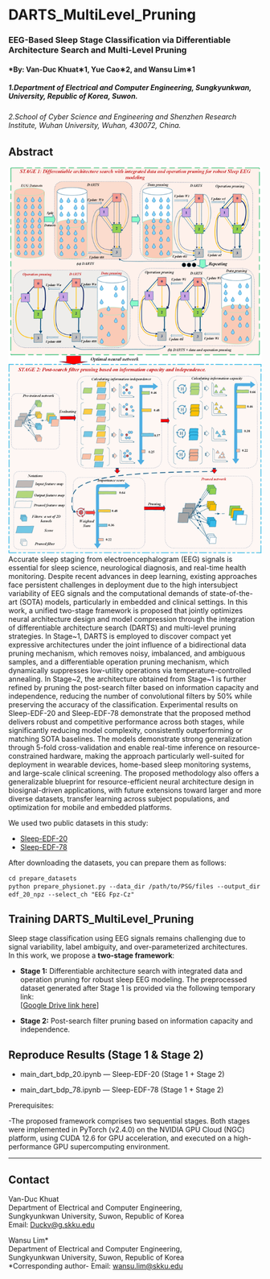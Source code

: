# DARTS_MultiLevel_Pruning
### EEG-Based Sleep Stage Classification via Differentiable Architecture Search and Multi-Level Pruning
#### *By: Van-Duc Khuat∗1, Yue Cao∗2, and Wansu Lim∗1
##### 1.Department of Electrical and Computer Engineering, Sungkyunkwan, University, Republic of Korea, Suwon. 
###### 2.School of Cyber Science and Engineering and Shenzhen Research Institute, Wuhan University, Wuhan, 430072, China. 
## Abstract
![DARTS_MultiLevel_Pruning](imgs/DARTS_MultiLevel_Pruning.png)
Accurate sleep staging from electroencephalogram (EEG) signals is essential for sleep science, neurological diagnosis, and real-time health monitoring. Despite recent advances in deep learning, existing approaches face persistent challenges in deployment due to the high intersubject variability of EEG signals and the computational demands of state-of-the-art (SOTA) models, particularly in embedded and clinical settings. In this work, a unified two-stage framework is proposed that jointly optimizes neural architecture design and model compression through the integration of differentiable architecture search (DARTS) and multi-level pruning strategies. In Stage~1, DARTS is employed to discover compact yet expressive architectures under the joint influence of a bidirectional data pruning mechanism, which removes noisy, imbalanced, and ambiguous samples, and a differentiable operation pruning mechanism, which dynamically suppresses low-utility operations via temperature-controlled annealing. In Stage~2, the architecture obtained from Stage~1 is further refined by pruning the post-search filter based on information capacity and independence, reducing the number of convolutional filters by 50\% while preserving the accuracy of the classification. Experimental results on Sleep-EDF-20 and Sleep-EDF-78 demonstrate that the proposed method delivers robust and competitive performance across both stages, while significantly reducing model complexity, consistently outperforming or matching SOTA baselines. The models demonstrate strong generalization through 5-fold cross-validation and enable real-time inference on resource-constrained hardware, making the approach particularly well-suited for deployment in wearable devices, home-based sleep monitoring systems, and large-scale clinical screening. The proposed methodology also offers a generalizable blueprint for resource-efficient neural architecture design in biosignal-driven applications, with future extensions toward larger and more diverse datasets, transfer learning across subject populations, and optimization for mobile and embedded platforms.


We used two public datasets in this study:
- [Sleep-EDF-20](https://gist.github.com/emadeldeen24/a22691e36759934e53984289a94cb09b)
- [Sleep-EDF-78](https://physionet.org/content/sleep-edfx/1.0.0/)

After downloading the datasets, you can prepare them as follows:
```
cd prepare_datasets
python prepare_physionet.py --data_dir /path/to/PSG/files --output_dir edf_20_npz --select_ch "EEG Fpz-Cz"
```

## Training DARTS_MultiLevel_Pruning

Sleep stage classification using EEG signals remains challenging due to signal variability, label ambiguity, and over-parameterized architectures.  
In this work, we propose a **two-stage framework**:

- **Stage 1:** Differentiable architecture search with integrated data and operation pruning for robust sleep EEG modeling.  The preprocessed dataset generated after Stage 1 is provided via the following temporary link:  
[[Google Drive link here](https://drive.google.com/drive/folders/1No8c3ua_kwOPEx88kQhxMHIXJWZLj8b3?usp=sharing)]

- **Stage 2:** Post-search filter pruning based on information capacity and independence.  

## Reproduce Results (Stage 1 & Stage 2)

- main_dart_bdp_20.ipynb — Sleep-EDF-20 (Stage 1 + Stage 2)

- main_dart_bdp_78.ipynb — Sleep-EDF-78 (Stage 1 + Stage 2)

Prerequisites:

-The proposed framework comprises two sequential stages. Both stages were implemented in PyTorch (v2.4.0) on the NVIDIA GPU Cloud (NGC) platform, using CUDA 12.6 for GPU acceleration, and executed on a high-performance GPU supercomputing environment.


---

## Contact
Van-Duc Khuat  
Department of Electrical and Computer Engineering,  
Sungkyunkwan University, Suwon, Republic of Korea  
Email: Duckv@g.skku.edu

Wansu Lim*  
Department of Electrical and Computer Engineering,  
Sungkyunkwan University, Suwon, Republic of Korea  
*Corresponding author- Email: wansu.lim@skku.edu

